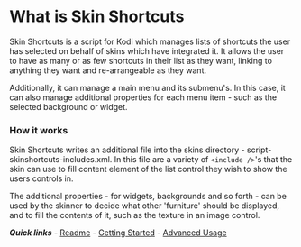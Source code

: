 # What is Skin Shortcuts

Skin Shortcuts is a script for Kodi which manages lists of shortcuts the user has selected on behalf of skins which have integrated it. It allows the user to have as many or as few shortcuts in their list as they want, linking to anything they want and re-arrangeable as they want.

Additionally, it can manage a main menu and its submenu's. In this case, it can also manage additional properties for each menu item - such as the selected background or widget.

### How it works

Skin Shortcuts writes an additional file into the skins directory - script-skinshortcuts-includes.xml. In this file are a variety of `<include />`'s that the skin can use to fill content element of the list control they wish to show the users controls in.

The additional properties - for widgets, backgrounds and so forth - can be used by the skinner to decide what other 'furniture' should be displayed, and to fill the contents of it, such as the texture in an image control.

***Quick links*** - [Readme](./../.../README.md) - [Getting Started](./started/Getting%20Started.md) - [Advanced Usage](./advanced/Advanced%20Usage.md)
